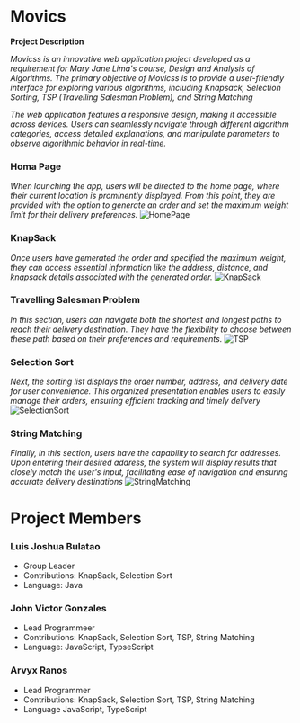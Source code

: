 # **Movics**
**Project Description**

_Movicss is an innovative web application project developed as a requirement for Mary Jane Lima's course, Design and Analysis of Algorithms. The primary objective of Movicss is to provide a user-friendly interface for exploring various algorithms, including Knapsack, Selection Sorting, TSP (Travelling Salesman Problem), and String Matching_

_The web application features a responsive design, making it accessible across devices. Users can seamlessly navigate through different algorithm categories, access detailed explanations, and manipulate parameters to observe algorithmic behavior in real-time._

### Homa Page
_When launching the app, users will be directed to the home page, where their current location is prominently displayed. From this point, they are provided with the option to generate an order and set the maximum weight limit for their delivery preferences._
![HomePage](https://github.com/LuisBulatao/2BSCS-1/assets/115807743/179d2dc9-a489-4e33-b840-9b4c131e8d76)

### KnapSack
_Once users have gemerated the order and specified the maximum weight, they can access essential information like the address, distance, and knapsack details associated with the generated order._
![KnapSack](https://github.com/LuisBulatao/2BSCS-1/assets/115807743/c2339583-4983-4bfb-86e5-d63cbfb87ade)

### Travelling Salesman Problem
_In this section, users can navigate both the shortest and longest paths to reach their delivery destination. They have the flexibility to choose between these path based on their preferences and requirements._
![TSP](https://github.com/LuisBulatao/2BSCS-1/assets/115807743/9ecb2f15-85d0-4363-8b6c-8297247bf370)

### Selection Sort
_Next, the sorting list displays the order number, address, and delivery date for user convenience. This organized presentation enables users to easily manage their orders, ensuring efficient tracking and timely delivery_
![SelectionSort](https://github.com/LuisBulatao/2BSCS-1/assets/115807743/a8d49b55-88c8-4d79-8f33-697f0b968eb9)

### String Matching
_Finally, in this section, users have the capability to search for addresses. Upon entering their desired address, the system will display results that closely match the user's input, facilitating ease of navigation and ensuring accurate delivery destinations_
![StringMatching](https://github.com/LuisBulatao/2BSCS-1/assets/115807743/a0148193-b8bf-461c-a779-9e3e05b9bb28)


# **Project Members**
### Luis Joshua Bulatao 
 * Group Leader
 * Contributions: KnapSack, Selection Sort
 * Language: Java
### John Victor Gonzales
  * Lead Programmeer
  * Contributions: KnapSack, Selection Sort, TSP, String Matching
  * Language: JavaScript, TypseScript 
### Arvyx Ranos
  * Lead Programmer
  * Contributions: KnapSack, Selection Sort, TSP, String Matching
  * Language JavaScript, TypeScript











